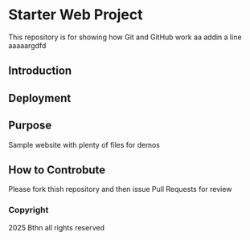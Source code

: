 # Starter Web Project

This repository is for showing how Git and GitHub work
aa
addin a line 
aaaaargdfd
## Introduction

## Deployment

## Purpose

Sample website with plenty of files for demos

## How to Controbute
Please fork thish repository and then issue Pull Requests for review
### Copyright
2025 Bthn all rights reserved